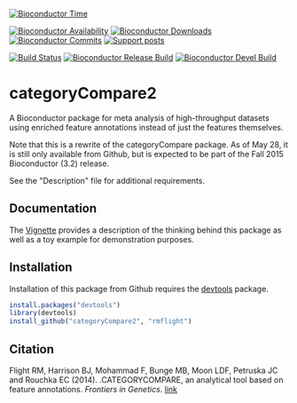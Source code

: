 [![Bioconductor Time](http://bioconductor.org/shields/years-in-bioc/categoryCompare2.svg)](http://bioconductor.org/packages/release/bioc/html/categoryCompare2.html "Bioconductor status")

[![Bioconductor Availability](http://bioconductor.org/shields/availability/release/categoryCompare2.svg)](http://bioconductor.org/packages/release/bioc/html/categoryCompare2.html#archives "Platform availability") 
[![Bioconductor Downloads](http://bioconductor.org/shields/downloads/categoryCompare2.svg)](http://bioconductor.org/packages/stats/bioc/categoryCompare2.html "Percentile downloads")
[![Bioconductor Commits](http://bioconductor.org/shields/commits/bioc/categoryCompare2.svg)](http://bioconductor.org/packages/release/bioc/html/categoryCompare2.html#svn_source "svn commits")
[![Support posts](http://bioconductor.org/shields/posts/categoryCompare2.svg)](https://support.bioconductor.org/t/categorycompare2/ "Bioconductor support posts")

[![Build Status](https://travis-ci.org/rmflight/categoryCompare2.svg?branch=master)](https://travis-ci.org/rmflight/categoryCompare2 "travis build status") [![Bioconductor Release Build](http://bioconductor.org/shields/build/release/bioc/categoryCompare.svg)](http://bioconductor.org/checkResults/release/bioc-LATEST/categoryCompare2/ "Bioconductor release build") [![Bioconductor Devel Build](http://bioconductor.org/shields/build/devel/bioc/categoryCompare2.svg)](http://bioconductor.org/checkResults/devel/bioc-LATEST/categoryCompare2/ "Bioconductor devel build")

# categoryCompare2

A Bioconductor package for meta analysis of high-throughput datasets using 
enriched feature annotations instead of just the features themselves.

Note that this is a rewrite of the categoryCompare package. As of May 28, it is still only available from Github, but is expected to be part of the Fall 2015 Bioconductor (3.2) release.

See the "Description" file for additional requirements.

## Documentation

The [Vignette][vignLink] provides a description of the thinking behind
this package as well as a toy example for demonstration purposes.

## Installation

Installation of this package from Github requires the [devtools][devtoolsLink]
package.

```r
install.packages("devtools")
library(devtools)
install_github("categoryCompare2", "rmflight")
```

[vignLink]: http://rmflight.github.io/categoryCompare/index.html "categoryCompare Vignette"
[devtoolsLink]: https://github.com/hadley/devtools "devtools"

## Citation

Flight RM, Harrison BJ, Mohammad F, Bunge MB, Moon LDF, Petruska JC and Rouchka EC (2014). .CATEGORYCOMPARE, an analytical tool based on feature annotations.
_Frontiers in Genetics_. [link](http://dx.doi.org/10.3389/fgene.2014.00098)
